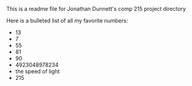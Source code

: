 This is a readme file for Jonathan Dunnett's comp 215 project directory

Here is a bulleted list of all my favorite numbers:
- 13
- 7
- 55
- 81
- 90
- 4923048978234
- the speed of light
- 215
